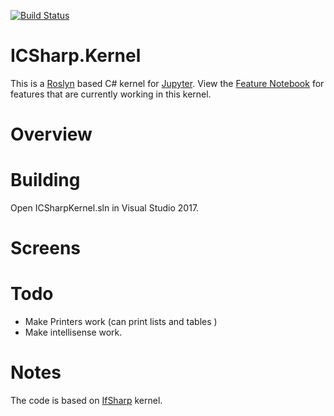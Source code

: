 [![Build Status](https://travis-ci.org/gyurisc/icsharp.kernel.svg?branch=master)](https://travis-ci.org/gyurisc/icsharp.kernel)

# ICSharp.Kernel

This is a [Roslyn](https://github.com/dotnet/roslyn) based C# kernel for [Jupyter](http://jupyter.org/). View the [Feature Notebook](CSharp_Jupyter_Notebook.ipynp) for features that are currently working in this kernel. 

# Overview 

# Building 

 Open ICSharpKernel.sln in Visual Studio 2017.


# Screens


# Todo 

 - Make Printers work (can print lists and tables )
 - Make intellisense work. 


# Notes 

The code is based on [IfSharp](https://github.com/fsprojects/IfSharp) kernel. 

